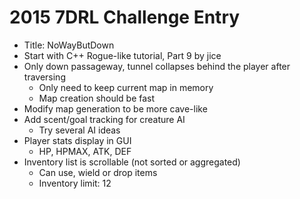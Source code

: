 # 2015 7DRL Challenge Entry
* Title: NoWayButDown
* Start with C++ Rogue-like tutorial, Part 9 by jice
* Only down passageway, tunnel collapses behind the player after traversing
    * Only need to keep current map in memory
    * Map creation should be fast
* Modify map generation to be more cave-like
* Add scent/goal tracking for creature AI
    * Try several AI ideas
* Player stats display in GUI
    * HP, HPMAX, ATK, DEF
* Inventory list is scrollable (not sorted or aggregated)
    * Can use, wield or drop items
    * Inventory limit: 12